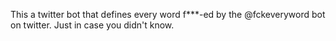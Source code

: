 This a twitter bot that defines every word f***-ed by the @fckeveryword bot on twitter. Just in case you didn't know.
